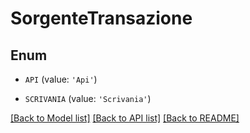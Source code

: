 # SorgenteTransazione


## Enum

* `API` (value: `'Api'`)

* `SCRIVANIA` (value: `'Scrivania'`)

[[Back to Model list]](../README.md#documentation-for-models) [[Back to API list]](../README.md#documentation-for-api-endpoints) [[Back to README]](../README.md)



